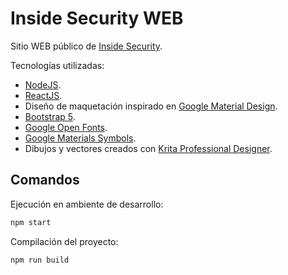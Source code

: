 # Inside Security WEB

Sitio WEB público de [Inside Security](https://insidesecurity.cl/).

Tecnologías utilizadas:

- [NodeJS](https://nodejs.org/).
- [ReactJS](https://react.dev/).
- Diseño de maquetación inspirado en [Google Material Design](https://design.google/).
- [Bootstrap 5](https://getbootstrap.com/docs/5.2).
- [Google Open Fonts](https://fonts.google.com/).
- [Google Materials Symbols](https://fonts.google.com/icons).
- Dibujos y vectores creados con [Krita Professional Designer](https://krita.org/es/).


## Comandos

Ejecución en ambiente de desarrollo:

```bash
npm start
```

Compilación del proyecto:

```bash
npm run build
```

